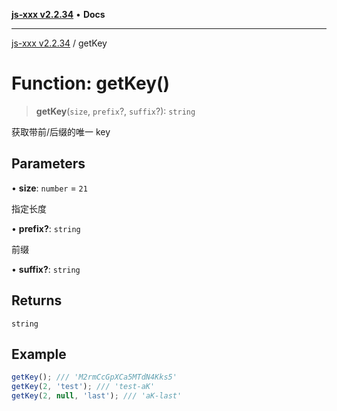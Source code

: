[**js-xxx v2.2.34**](../README.md) • **Docs**

***

[js-xxx v2.2.34](../README.md) / getKey

# Function: getKey()

> **getKey**(`size`, `prefix`?, `suffix`?): `string`

获取带前/后缀的唯一 key

## Parameters

• **size**: `number` = `21`

指定长度

• **prefix?**: `string`

前缀

• **suffix?**: `string`

## Returns

`string`

## Example

```ts
getKey(); /// 'M2rmCcGpXCa5MTdN4Kks5'
getKey(2, 'test'); /// 'test-aK'
getKey(2, null, 'last'); /// 'aK-last'
```

